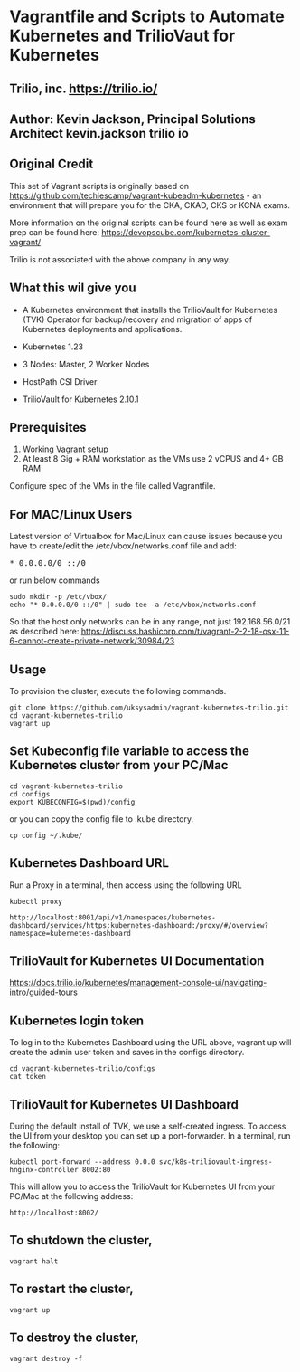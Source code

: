
# Vagrantfile and Scripts to Automate Kubernetes and TrilioVaut for Kubernetes
## Trilio, inc. https://trilio.io/
## Author: Kevin Jackson, Principal Solutions Architect kevin.jackson <at> trilio <dot> io



## Original Credit
This set of Vagrant scripts is originally based on https://github.com/techiescamp/vagrant-kubeadm-kubernetes - an environment that will prepare you for the CKA, CKAD, CKS or KCNA exams.

More information on the original scripts can be found here as well as exam prep can be found here: https://devopscube.com/kubernetes-cluster-vagrant/

Trilio is not associated with the above company in any way.

## What this wil give you

- A Kubernetes environment that installs the TrilioVault for Kubernetes (TVK) Operator for backup/recovery and migration of apps of Kubernetes deployments and applications.

- Kubernetes 1.23
- 3 Nodes: Master, 2 Worker Nodes
- HostPath CSI Driver
- TrilioVault for Kubernetes 2.10.1

## Prerequisites

1. Working Vagrant setup
2. At least 8 Gig + RAM workstation as the VMs use 2 vCPUS and 4+ GB RAM

Configure spec of the VMs in the file called Vagrantfile.

## For MAC/Linux Users

Latest version of Virtualbox for Mac/Linux can cause issues because you have to create/edit the /etc/vbox/networks.conf file and add:
<pre>* 0.0.0.0/0 ::/0</pre>

or run below commands

```shell
sudo mkdir -p /etc/vbox/
echo "* 0.0.0.0/0 ::/0" | sudo tee -a /etc/vbox/networks.conf
```

So that the host only networks can be in any range, not just 192.168.56.0/21 as described here:
https://discuss.hashicorp.com/t/vagrant-2-2-18-osx-11-6-cannot-create-private-network/30984/23

## Usage

To provision the cluster, execute the following commands.

```shell
git clone https://github.com/uksysadmin/vagrant-kubernetes-trilio.git
cd vagrant-kubernetes-trilio
vagrant up
```

## Set Kubeconfig file variable to access the Kubernetes cluster from your PC/Mac

```shell
cd vagrant-kubernetes-trilio
cd configs
export KUBECONFIG=$(pwd)/config
```

or you can copy the config file to .kube directory.

```shell
cp config ~/.kube/
```

## Kubernetes Dashboard URL
Run a Proxy in a terminal, then access using the following URL

```shell
kubectl proxy
```

```shell
http://localhost:8001/api/v1/namespaces/kubernetes-dashboard/services/https:kubernetes-dashboard:/proxy/#/overview?namespace=kubernetes-dashboard
```

## TrilioVault for Kubernetes UI Documentation  
https://docs.trilio.io/kubernetes/management-console-ui/navigating-intro/guided-tours

## Kubernetes login token

To log in to the Kubernetes Dashboard using the URL above, vagrant up will create the admin user token and saves in the configs directory.

```shell
cd vagrant-kubernetes-trilio/configs
cat token
```

## TrilioVault for Kubernetes UI Dashboard
During the default install of TVK, we use a self-created ingress. To access the UI from your desktop you can set up a port-forwarder.
In a terminal, run the following:

```shell
kubectl port-forward --address 0.0.0 svc/k8s-triliovault-ingress-hnginx-controller 8002:80
```

This will allow you to access the TrilioVault for Kubernetes UI from your PC/Mac at the following address:

```shell
http://localhost:8002/
```


## To shutdown the cluster,

```shell
vagrant halt
```

## To restart the cluster,

```shell
vagrant up
```

## To destroy the cluster,

```shell
vagrant destroy -f
```

